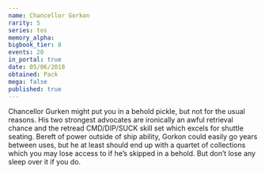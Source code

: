 ```yaml
---
name: Chancellor Gorkon
rarity: 5
series: tos
memory_alpha:
bigbook_tier: 8
events: 20
in_portal: true
date: 05/06/2018
obtained: Pack
mega: false
published: true
---
```


Chancellor Gurken might put you in a behold pickle, but not for the usual reasons. His two strongest advocates are ironically an awful retrieval chance and the retread CMD/DIP/SUCK skill set which excels for shuttle seating. Bereft of power outside of ship ability, Gorkon could easily go years between uses, but he at least should end up with a quartet of collections which you may lose access to if he’s skipped in a behold. But don’t lose any sleep over it if you do.
